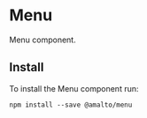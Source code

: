 # Menu

Menu component.

## Install
To install the Menu component run:
```terminal
npm install --save @amalto/menu
```